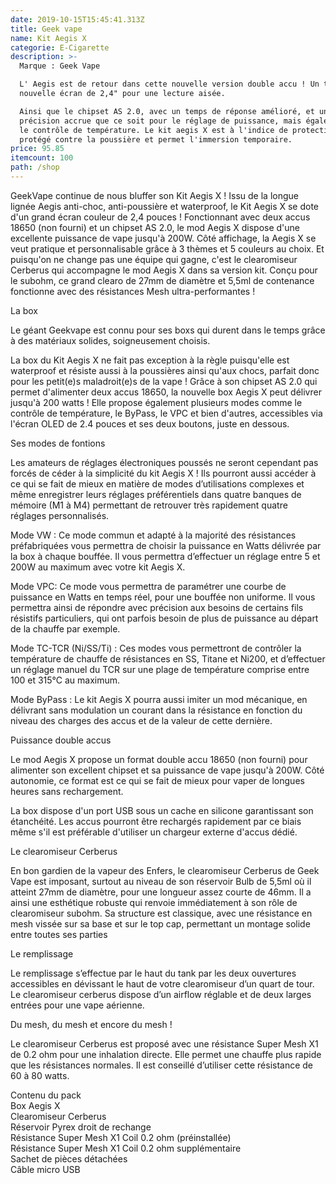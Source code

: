 ```yaml
---
date: 2019-10-15T15:45:41.313Z
title: Geek vape
name: Kit Aegis X
categorie: E-Cigarette
description: >-
  Marque : Geek Vape

  L' Aegis est de retour dans cette nouvelle version double accu ! Un tout
  nouvelle écran de 2,4" pour une lecture aisée.

  Ainsi que le chipset AS 2.0, avec un temps de réponse amélioré, et une
  précision accrue que ce soit pour le réglage de puissance, mais également pour
  le contrôle de température. Le kit aegis X est à l'indice de protection IP67,
  protégé contre la poussière et permet l'immersion temporaire.
price: 95.85
itemcount: 100
path: /shop
---
```

GeekVape continue de nous bluffer son Kit Aegis X ! Issu de la longue lignée Aegis anti-choc, anti-poussière et waterproof, le Kit Aegis X se dote d'un grand écran couleur de 2,4 pouces ! Fonctionnant avec deux accus 18650 (non fourni) et un chipset AS 2.0, le mod Aegis X dispose d'une excellente puissance de vape jusqu'à 200W. Côté affichage, la Aegis X se veut pratique et personnalisable grâce à 3 thèmes et 5 couleurs au choix. Et puisqu'on ne change pas une équipe qui gagne, c'est le clearomiseur Cerberus qui accompagne le mod Aegis X dans sa version kit. Conçu pour le subohm, ce grand clearo de 27mm de diamètre et 5,5ml de contenance fonctionne avec des résistances Mesh ultra-performantes !

La box

Le géant Geekvape est connu pour ses boxs qui durent dans le temps grâce à des matériaux solides, soigneusement choisis.

La box du Kit Aegis X ne fait pas exception à la règle puisqu'elle est waterproof et résiste aussi à la poussières ainsi qu'aux chocs, parfait donc pour les petit(e)s maladroit(e)s de la vape ! Grâce à son chipset AS 2.0 qui permet d'alimenter deux accus 18650, la nouvelle box Aegis X peut délivrer jusqu'à 200 watts ! Elle propose également plusieurs modes comme le contrôle de température, le ByPass, le VPC et bien d'autres, accessibles via l'écran OLED de 2.4 pouces et ses deux boutons, juste en dessous.

Ses modes de fontions

Les amateurs de réglages électroniques poussés ne seront cependant pas forcés de céder à la simplicité du kit Aegis X ! Ils pourront aussi accéder à ce qui se fait de mieux en matière de modes d’utilisations complexes et même enregistrer leurs réglages préférentiels dans quatre banques de mémoire (M1 à M4) permettant de retrouver très rapidement quatre réglages personnalisés.

Mode VW : Ce mode commun et adapté à la majorité des résistances préfabriquées vous permettra de choisir la puissance en Watts délivrée par la box à chaque bouffée. Il vous permettra d’effectuer un réglage entre 5 et 200W au maximum avec votre kit Aegis X.

Mode VPC: Ce mode vous permettra de paramétrer une courbe de puissance en Watts en temps réel, pour une bouffée non uniforme. Il vous permettra ainsi de répondre avec précision aux besoins de certains fils résistifs particuliers, qui ont parfois besoin de plus de puissance au départ de la chauffe par exemple.

Mode TC-TCR (Ni/SS/Ti) : Ces modes vous permettront de contrôler la température de chauffe de résistances en SS, Titane et Ni200, et d’effectuer un réglage manuel du TCR sur une plage de température comprise entre 100 et 315°C au maximum.

Mode ByPass : Le kit Aegis X pourra aussi imiter un mod mécanique, en délivrant sans modulation un courant dans la résistance en fonction du niveau des charges des accus et de la valeur de cette dernière.

Puissance double accus

Le mod Aegis X propose un format double accu 18650 (non fourni) pour alimenter son excellent chipset et sa puissance de vape jusqu'à 200W. Côté autonomie, ce format est ce qui se fait de mieux pour vaper de longues heures sans rechargement.

La box dispose d'un port USB sous un cache en silicone garantissant son étanchéité. Les accus pourront être rechargés rapidement par ce biais même s'il est préférable d'utiliser un chargeur externe d'accus dédié.

Le clearomiseur Cerberus

En bon gardien de la vapeur des Enfers, le clearomiseur Cerberus de Geek Vape est imposant, surtout au niveau de son réservoir Bulb de 5,5ml où il atteint 27mm de diamètre, pour une longueur assez courte de 46mm. Il a ainsi une esthétique robuste qui renvoie immédiatement à son rôle de clearomiseur subohm. Sa structure est classique, avec une résistance en mesh vissée sur sa base et sur le top cap, permettant un montage solide entre toutes ses parties

Le remplissage

Le remplissage s’effectue par le haut du tank par les deux ouvertures accessibles en dévissant le haut de votre clearomiseur d’un quart de tour. Le clearomiseur cerberus dispose d’un airflow réglable et de deux larges entrées pour une vape aérienne.

Du mesh, du mesh et encore du mesh !

Le clearomiseur Cerberus est proposé avec une résistance Super Mesh X1 de 0.2 ohm pour une inhalation directe. Elle permet une chauffe plus rapide que les résistances normales. Il est conseillé d’utiliser cette résistance de 60 à 80 watts.



Contenu du pack\
Box Aegis X\
Clearomiseur Cerberus\
Réservoir Pyrex droit de rechange\
Résistance Super Mesh X1 Coil 0.2 ohm (préinstallée)\
Résistance Super Mesh X1 Coil 0.2 ohm supplémentaire\
Sachet de pièces détachées\
Câble micro USB
